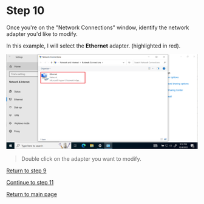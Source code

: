 # Step 10

Once you're on the "Network Connections" window, identify the network adapter you'd like to modify.  

In this example, I will select the **Ethernet** adapter. (highlighted in red).  


![ethernet-adapter](/images/step11-select-adapter.PNG)  

>Double click on the adapter you want to modify.

[Return to step 9](/starthere/step9.md)  

[Continue to step 11](/starthere/step11.md)  

[Return to main page](/README.md)
